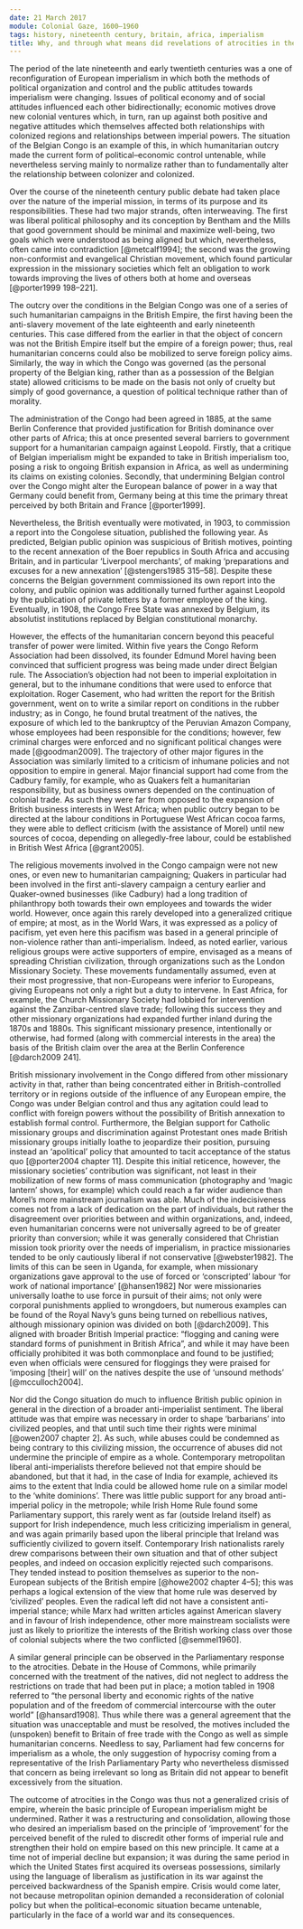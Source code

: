 ```yaml
---
date: 21 March 2017
module: Colonial Gaze, 1600–1960
tags: history, nineteenth century, britain, africa, imperialism
title: Why, and through what means did revelations of atrocities in the Congo produce a ‘crisis of empire’ in the early twentieth century?
---
```


The period of the late nineteenth and early twentieth centuries was a one of reconfiguration of European imperialism in which both the methods of political organization and control and the public attitudes towards imperialism were changing. Issues of political economy and of social attitudes influenced each other bidirectionally; economic motives drove new colonial ventures which, in turn, ran up against both positive and negative attitudes which themselves affected both relationships with colonized regions and relationships between imperial powers. The situation of the Belgian Congo is an example of this, in which humanitarian outcry made the current form of political–economic control untenable, while nevertheless serving mainly to normalize rather than to fundamentally alter the relationship between colonizer and colonized.

Over the course of the nineteenth century public debate had taken place over the nature of the imperial mission, in terms of its purpose and its responsibilities. These had two major strands, often interweaving. The first was liberal political philosophy and its conception by Bentham and the Mills that good government should be minimal and maximize well-being, two goals which were understood as being aligned but which, nevertheless, often came into contradiction [@metcalf1994]; the second was the growing non-conformist and evangelical Christian movement, which found particular expression in the missionary societies which felt an obligation to work towards improving the lives of others both at home and overseas [@porter1999 198–221].

The outcry over the conditions in the Belgian Congo was one of a series of such humanitarian campaigns in the British Empire, the first having been the anti-slavery movement of the late eighteenth and early nineteenth centuries. This case differed from the earlier in that the object of concern was not the British Empire itself but the empire of a foreign power; thus, real humanitarian concerns could also be mobilized to serve foreign policy aims. Similarly, the way in which the Congo was governed (as the personal property of the Belgian king, rather than as a possession of the Belgian state) allowed criticisms to be made on the basis not only of cruelty but simply of good governance, a question of political technique rather than of morality.

The administration of the Congo had been agreed in 1885, at the same Berlin Conference that provided justification for British dominance over other parts of Africa; this at once presented several barriers to government support for a humanitarian campaign against Leopold. Firstly, that a critique of Belgian imperialism might be expanded to take in British imperialism too, posing a risk to ongoing British expansion in Africa, as well as undermining its claims on existing colonies. Secondly, that undermining Belgian control over the Congo might alter the European balance of power in a way that Germany could benefit from, Germany being at this time the primary threat perceived by both Britain and France [@porter1999].

Nevertheless, the British eventually were motivated, in 1903, to commission a report into the Congolese situation, published the following year. As predicted, Belgian public opinion was suspicious of British motives, pointing to the recent annexation of the Boer republics in South Africa and accusing Britain, and in particular ‘Liverpool merchants’, of making ‘preparations and excuses for a new annexation’ [@stengers1985 315–58]. Despite these concerns the Belgian government commissioned its own report into the colony, and public opinion was additionally turned further against Leopold by the publication of private letters by a former employee of the king. Eventually, in 1908, the Congo Free State was annexed by Belgium, its absolutist institutions replaced by Belgian constitutional monarchy.

However, the effects of the humanitarian concern beyond this peaceful transfer of power were limited. Within five years the Congo Reform Association had been dissolved, its founder Edmund Morel having been convinced that sufficient progress was being made under direct Belgian rule. The Association’s objection had not been to imperial exploitation in general, but to the inhumane conditions that were used to enforce that exploitation. Roger Casement, who had written the report for the British government, went on to write a similar report on conditions in the rubber industry; as in Congo, he found brutal treatment of the natives, the exposure of which led to the bankruptcy of the Peruvian Amazon Company, whose employees had been responsible for the conditions; however, few criminal charges were enforced and no significant political changes were made [@goodman2009]. The trajectory of other major figures in the Association was similarly limited to a criticism of inhumane policies and not opposition to empire in general. Major financial support had come from the Cadbury family, for example, who as Quakers felt a humanitarian responsibility, but as business owners depended on the continuation of colonial trade. As such they were far from opposed to the expansion of British business interests in West Africa; when public outcry began to be directed at the labour conditions in Portuguese West African cocoa farms, they were able to deflect criticism (with the assistance of Morel) until new sources of cocoa, depending on allegedly-free labour, could be established in British West Africa [@grant2005].

The religious movements involved in the Congo campaign were not new ones, or even new to humanitarian campaigning; Quakers in particular had been involved in the first anti-slavery campaign a century earlier and Quaker-owned businesses (like Cadbury) had a long tradition of philanthropy both towards their own employees and towards the wider world. However, once again this rarely developed into a generalized critique of empire; at most, as in the World Wars, it was expressed as a policy of pacifism, yet even here this pacifism was based in a general principle of non-violence rather than anti-imperialism. Indeed, as noted earlier, various religious groups were active supporters of empire, envisaged as a means of spreading Christian civilization, through organizations such as the London Missionary Society. These movements fundamentally assumed, even at their most progressive, that non-Europeans were inferior to Europeans, giving Europeans not only a right but a duty to intervene. In East Africa, for example, the Church Missionary Society had lobbied for intervention against the Zanzibar-centred slave trade; following this success they and other missionary organizations had expanded further inland during the 1870s and 1880s. This significant missionary presence, intentionally or otherwise, had formed (along with commercial interests in the area) the basis of the British claim over the area at the Berlin Conference [@darch2009 241].

British missionary involvement in the Congo differed from other missionary activity in that, rather than being concentrated either in British-controlled territory or in regions outside of the influence of any European empire, the Congo was under Belgian control and thus any agitation could lead to conflict with foreign powers without the possibility of British annexation to establish formal control. Furthermore, the Belgian support for Catholic missionary groups and discrimination against Protestant ones made British missionary groups initially loathe to jeopardize their position, pursuing instead an ‘apolitical’ policy that amounted to tacit acceptance of the status quo [@porter2004 chapter 11]. Despite this initial reticence, however, the missionary societies’ contribution was significant, not least in their mobilization of new forms of mass communication (photography and ‘magic lantern’ shows, for example) which could reach a far wider audience than Morel’s more mainstream journalism was able. Much of the indecisiveness comes not from a lack of dedication on the part of individuals, but rather the disagreement over priorities between and within organizations, and, indeed, even humanitarian concerns were not universally agreed to be of greater priority than conversion; while it was generally considered that Christian mission took priority over the needs of imperialism, in practice missionaries tended to be only cautiously liberal if not conservative [@webster1982]. The limits of this can be seen in Uganda, for example, when missionary organizations gave approval to the use of forced or ‘conscripted’ labour ‘for work of national importance’ [@hansen1982] Nor were missionaries universally loathe to use force in pursuit of their aims; not only were corporal punishments applied to wrongdoers, but numerous examples can be found of the Royal Navy’s guns being turned on rebellious natives, although missionary opinion was divided on both [@darch2009]. This aligned with broader British Imperial practice: “flogging and caning were standard forms of punishment in British Africa”, and while it may have been officially prohibited it was both commonplace and found to be justified; even when officials were censured for floggings they were praised for ‘imposing \[their\] will’ on the natives despite the use of ‘unsound methods’ [@mcculloch2004].

Nor did the Congo situation do much to influence British public opinion in general in the direction of a broader anti-imperialist sentiment. The liberal attitude was that empire was necessary in order to shape ‘barbarians’ into civilized peoples, and that until such time their rights were minimal [@owen2007 chapter 2]. As such, while abuses could be condemned as being contrary to this civilizing mission, the occurrence of abuses did not undermine the principle of empire as a whole. Contemporary metropolitan liberal anti-imperialists therefore believed not that empire should be abandoned, but that it had, in the case of India for example, achieved its aims to the extent that India could be allowed home rule on a similar model to the ‘white dominions’. There was little public support for any broad anti-imperial policy in the metropole; while Irish Home Rule found some Parliamentary support, this rarely went as far (outside Ireland itself) as support for Irish independence, much less criticizing imperialism in general, and was again primarily based upon the liberal principle that Ireland was sufficiently civilized to govern itself. Contemporary Irish nationalists rarely drew comparisons between their own situation and that of other subject peoples, and indeed on occasion explicitly rejected such comparisons. They tended instead to position themselves as superior to the non-European subjects of the British empire [@howe2002 chapter 4–5]; this was perhaps a logical extension of the view that home rule was deserved by ‘civilized’ peoples. Even the radical left did not have a consistent anti-imperial stance; while Marx had written articles against American slavery and in favour of Irish independence, other more mainstream socialists were just as likely to prioritize the interests of the British working class over those of colonial subjects where the two conflicted [@semmel1960].

A similar general principle can be observed in the Parliamentary response to the atrocities. Debate in the House of Commons, while primarily concerned with the treatment of the natives, did not neglect to address the restrictions on trade that had been put in place; a motion tabled in 1908 referred to “the personal liberty and economic rights of the native population and of the freedom of commercial intercourse with the outer world” [@hansard1908]. Thus while there was a general agreement that the situation was unacceptable and must be resolved, the motives included the (unspoken) benefit to Britain of free trade with the Congo as well as simple humanitarian concerns. Needless to say, Parliament had few concerns for imperialism as a whole, the only suggestion of hypocrisy coming from a representative of the Irish Parliamentary Party who nevertheless dismissed that concern as being irrelevant so long as Britain did not appear to benefit excessively from the situation.

The outcome of atrocities in the Congo was thus not a generalized crisis of empire, wherein the basic principle of European imperialism might be undermined. Rather it was a restructuring and consolidation, allowing those who desired an imperialism based on the principle of ‘improvement’ for the perceived benefit of the ruled to discredit other forms of imperial rule and strengthen their hold on empire based on this new principle. It came at a time not of imperial decline but expansion; it was during the same period in which the United States first acquired its overseas possessions, similarly using the language of liberalism as justification in its war against the perceived backwardness of the Spanish empire. Crisis would come later, not because metropolitan opinion demanded a reconsideration of colonial policy but when the political–economic situation became untenable, particularly in the face of a world war and its consequences.
